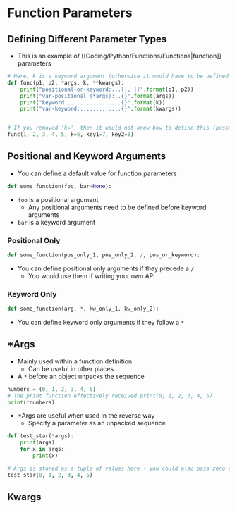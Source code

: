 
# Function Parameters

## Defining Different Parameter Types
- This is an example of [[Coding/Python/Functions/Functions|function]] parameters
```python
# Here, k is a keyword argument (otherwise it would have to be defined before *args)
def func(p1, p2, *args, k, **kwargs):
	print("positional-or-keyword:...{}, {}".format(p1, p2))
	print("var-positional (*args):..{}".format(args))
	print("keyword:.................{}".format(k))
	print("var-keyword:.............{}".format(kwargs))


# If you removed 'k=', then it would not know how to define this (passes 6 to *args)
func(1, 2, 3, 4, 5, k=6, key1=7, key2=8)
```

## Positional and Keyword Arguments
- You can define a default value for function parameters
```python
def some_function(foo, bar=None):
```
- `foo` is a positional argument
	- Any positional arguments need to be defined before keyword arguments
- `bar` is a keyword argument

### Positional Only
```python
def some_function(pos_only_1, pos_only_2, /, pos_or_keyword):
```
- You can define positional only arguments if they precede a `/`
	- You would use them if writing your own API

### Keyword Only
```python
def some_function(arg, *, kw_only_1, kw_only_2):
```
- You can define keyword only arguments if they follow a `*`

## \*Args
-  Mainly used within a function definition
	- Can be useful in other places
- A `*` before an object unpacks the sequence

```python
numbers = (0, 1, 2, 3, 4, 5)
# The print function effectively received print(0, 1, 2, 3, 4, 5)
print(*numbers)
```

- \*Args are useful when used in the reverse way
	- Specify a parameter as an unpacked sequence

```python
def test_star(*args):
	print(args)
	for x in args:
		print(x)

# Args is stored as a tuple of values here - you could also pass zero arguments (empty tuple)
test_star(0, 1, 2, 3, 4, 5)
```

## Kwargs